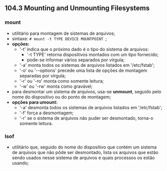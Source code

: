 ## 104.3 Mounting and Unmounting Filesystems


### mount
- utilitário para montagem de sistemas de arquivos;
- sintaxe: ```# mount -t TYPE DEVICE MOUNTPOINT ```;
- __opções:__
	- '-t' indica que o próximo dado é o tipo do sistema de arquivos:
		- '-t TYPE' retorna dispositivos montados com um tipo fornecido;
		- pode-se informar vários separados por vírgula;
	- '-a' monta todos os sistemas de arquivos listados em '/etc/fstab';
	- '-o' ou '--options' precede uma lista de opções de montagem separadas por vírgula;
	- '-r' ou '-ro' monta como somente leitura;
	- '-w' ou '-rw' monta como gravável;
- para desmontar um sistema de arquivos, usa-se __unmount__, seguido pelo nome do dispositivo ou do ponto de montagem;
- __opções para umount:__
	- '-a' desmonta todos os sistemas de arquivos listados em '/etc/fstab';
	- '-f' força a desmontagem;
	- '-r' se o sistema de arquivos não puder ser desmontado, torna-o somente leitura.
	
### lsof
- utilitário que, seguido do nome do dispositivo que contém um sistema de arquivos que não pôde ser desmontado, lista os arquivos que estão sendo usados nesse sistema de arquivos e quais processos os estão usando;
